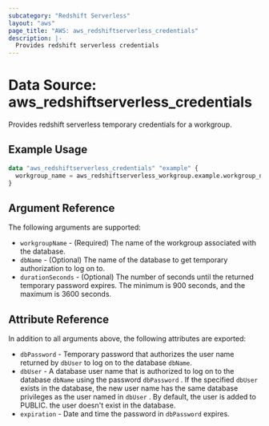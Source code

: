 ```yaml
---
subcategory: "Redshift Serverless"
layout: "aws"
page_title: "AWS: aws_redshiftserverless_credentials"
description: |-
  Provides redshift serverless credentials
---
```


# Data Source: aws_redshiftserverless_credentials

Provides redshift serverless temporary credentials for a workgroup.

## Example Usage

```terraform
data "aws_redshiftserverless_credentials" "example" {
  workgroup_name = aws_redshiftserverless_workgroup.example.workgroup_name
}
```

## Argument Reference

The following arguments are supported:

* `workgroupName` - (Required) The name of the workgroup associated with the database.
* `dbName` - (Optional) The name of the database to get temporary authorization to log on to.
* `durationSeconds` - (Optional) The number of seconds until the returned temporary password expires. The minimum is 900 seconds, and the maximum is 3600 seconds.

## Attribute Reference

In addition to all arguments above, the following attributes are exported:

* `dbPassword` - Temporary password that authorizes the user name returned by `dbUser` to log on to the database `dbName`.
* `dbUser` - A database user name that is authorized to log on to the database `dbName` using the password `dbPassword` . If the specified `dbUser` exists in the database, the new user name has the same database privileges as the user named in `dbUser` . By default, the user is added to PUBLIC. the user doesn't exist in the database.
* `expiration` - Date and time the password in `dbPassword` expires.

<!-- cache-key: cdktf-0.17.0-pre.15 input-53e6ac57303a0c2e14fa7b964e83652062a767057c3d94e6643fae3f2ebbd7b7 -->